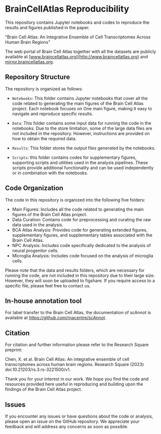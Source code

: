 # BrainCellAtlas Reproducibility

This repository contains Jupyter notebooks and codes to reproduce the results and figures published in the paper.

"Brain Cell Atlas: An Integrative Ensemble of Cell Transcriptomes Across Human Brain Regions"

The web portal of Brain Cell Atlas together with all the datasets are publicly available at [www.braincellatlas.org](http://www.braincellatlas.org) and [mirror.braincellatlas.org](https://mirror.braincellatlas.org).

## Repository Structure

The repository is organized as follows:

- `Notebooks`: This folder contains Jupyter notebooks that cover all the code related to generating the main figures of the Brain Cell Atlas project. Each notebook focuses on One main figure, making it easy to navigate and reproduce specific results.

- `Data`: This folder contains some input data for running the code in the notebooks. Due to the store limitation, some of the large data files are not included in the repository. However, instructions are provided on how to obtain the required data.

- `Results`: This folder stores the output files generated by the notebooks. 

- `Scripts`: this folder contains codes for supplementary figures, supporting scripts and utilities used in the analysis pipelines. These scripts provide additional functionality and can be used independently or in combination with the notebooks.

## Code Organization

The code in this repository is organized into the following five folders:

- Main Figures: Includes all the code related to generating the main figures of the Brain Cell Atlas project.
- Data Curation: Contains code for preprocessing and curating the raw data used in the analysis.
- BCA Atlas Analysis: Provides code for generating extended figures, supplementary figures, and supplementary tables associated with the Brain Cell Atlas.
- NPC Analysis: Includes code specifically dedicated to the analysis of neural progenitor cells.
- Microglia Analysis: Includes code focused on the analysis of microglia cells.

Please note that the data and results folders, which are necessary for running the code, are not included in this repository due to their large size. However, they will soon be uploaded to figshare. If you require access to a specific file, please feel free to contact us.

## In-house annotation tool
For label transfer to the Brain Cell Atlas, the documentation of scAnnot is available at https://github.com/rnacentre/scAnnot.


## Citation
For citation and further information please refer to the Research Square preprint: 

Chen, X. et al. Brain Cell Atlas: An integrative ensemble of cell transcriptomes across human brain regions. Research Square (2023) doi:10.21203/rs.3.rs-3221500/v1.

Thank you for your interest in our work. We hope you find the code and resources provided here useful in reproducing and building upon the findings of the Brain Cell Atlas project.


## Issues
If you encounter any issues or have questions about the code or analysis, please open an issue on the GitHub repository. We appreciate your feedback and will address any concerns as soon as possible.








